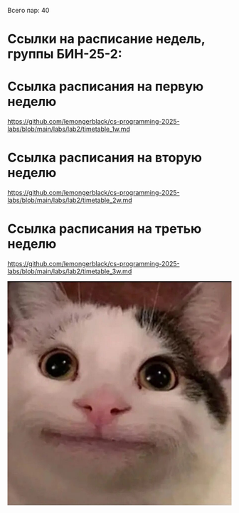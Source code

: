 Всего пар: 40
# Ссылки на расписание недель, группы БИН-25-2:

# Ссылка расписания на первую неделю
https://github.com/lemongerblack/cs-programming-2025-labs/blob/main/labs/lab2/timetable_1w.md

# Ссылка расписания на вторую неделю
https://github.com/lemongerblack/cs-programming-2025-labs/blob/main/labs/lab2/timetable_2w.md

# Ссылка расписания на третью неделю
https://github.com/lemongerblack/cs-programming-2025-labs/blob/main/labs/lab2/timetable_3w.md

![alt text](<МЕМ С КОТИКОМ.jpeg>)